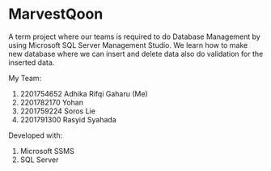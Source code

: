 # MarvestQoon

A term project where our teams is required to do Database Management by using Microsoft SQL Server Management Studio. We learn how to make new database where we can insert and delete data also do validation for the inserted data.

My Team:
1.  2201754652	Adhika Rifqi Gaharu (Me)
2.	2201782170	Yohan
3.	2201759224	Soros Lie
4.	2201791300	Rasyid Syahada

Developed with:
1. Microsoft SSMS
2. SQL Server
